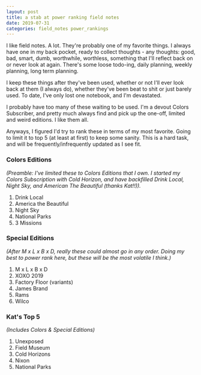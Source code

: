 ```yaml
---
layout: post
title: a stab at power ranking field notes
date: 2019-07-31
categories: field_notes power_rankings
---
```


I like field notes. A lot. They're probably one of my favorite things. I always have one in my back pocket, ready to collect thoughts - any thoughts: good, bad, smart, dumb, worthwhile, worthless, something that I'll reflect back on or never look at again. There's some loose todo-ing, daily planning, weekly planning, long term planning.

I keep these things after they've been used, whether or not I'll ever look back at them (I always do), whether they've been beat to shit or just barely used. To date, I've only lost one notebook, and I'm devastated.

I probably have too many of these waiting to be used. I'm a devout Colors Subscriber, and pretty much always find and pick up the one-off, limited and weird editions. I like them all.

Anyways, I figured I'd try to rank these in terms of my most favorite. Going to limit it to top 5 (at least at first) to keep some sanity. This is a hard task, and will be frequently/infrequently updated as I see fit.

### Colors Editions

*(Preamble: I've limited these to Colors Editions that I own. I started my Colors Subscription with Cold Horizon, and have backfilled Drink Local, Night Sky, and American The Beautiful (thanks Kat!!)).*

1. Drink Local
2. America the Beautiful
3. Night Sky
4. National Parks
5. 3 Missions

### Special Editions

*(After M x L x B x D, really these could almost go in any order. Doing my best to power rank here, but these will be the most volatile I think.)*

1. M x L x B x D
2. XOXO 2019
3. Factory Floor (variants)
4. James Brand
5. Rams
6. Wilco

### Kat's Top 5

*(Includes Colors & Special Editions)*

1. Unexposed
2. Field Museum
3. Cold Horizons
4. Nixon
5. National Parks
